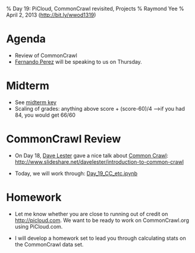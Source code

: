 % Day 19:  PiCloud, CommonCrawl revisited, Projects
% Raymond Yee 
% April 2, 2013  (<http://bit.ly/wwod1319>)

# Agenda

* Review of CommonCrawl
* [Fernando Perez](http://fperez.org/) will be speaking to us on Thursday. 

# Midterm

* See [midterm key](http://nbviewer.ipython.org/urls/raw.github.com/rdhyee/working-open-data/master/notebooks/Day_17_Midterm_with_Key.ipynb)
* Scaling of grades: anything above score + (score-60)/4 -->if you had 84, you would get 66/60

# CommonCrawl Review

* On Day 18, [Dave Lester](http://www.davelester.org/meet-dave/) gave a nice talk about
[Common Crawl](http://commoncrawl.org/):  http://www.slideshare.net/davelester/introduction-to-common-crawl

* Today, we will work through: [Day_19_CC_etc.ipynb](http://nbviewer.ipython.org/urls/raw.github.com/rdhyee/working-open-data/master/notebooks/Day_19_CC_etc.ipynb)
 
# Homework

* Let me know whether you are close to running out of credit on http://picloud.com.  We want to be ready to work on
CommonCrawl.org using PiCloud.com.

* I will develop a homework set to lead you through calculating stats on the CommonCrawl data set.


